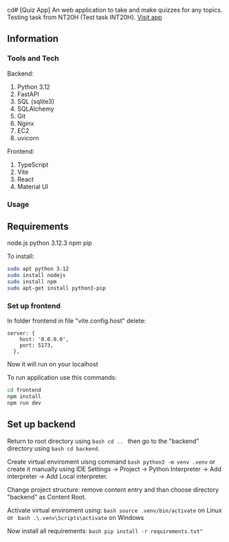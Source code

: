 cd# [Quiz App]
An web application to take and make quizzes for any topics. Testing task from NT20H (Test task INT20H). [Visit app](http://13.60.96.236:5173)

## Information

### Tools and Tech

Backend:
1. Python 3.12
2. FastAPI
3. SQL (sqlite3)
4. SQLAlchemy
5. Git
6. Nginx
7. EC2
8. uvicorn

Frontend:
1. TypeScript
2. Vite
3. React
4. Material UI

### Usage

## Requirements

node.js
python 3.12.3
npm
pip

To install:
```bash
sudo apt python 3.12
sudo install nodejs
sudo install npm
sudo apt-get install python3-pip
```

### Set up frontend

In folder frontend in file "vite.config.host" delete:
```
server: {
    host: '0.0.0.0',
    port: 5173,
  },
```
Now it will run on your localhost

To run application use this commands:
```bash
cd frontend
npm install
npm run dev
```

## Set up backend

Return to root directory using ```bash cd .. ```  then go to the "backend" directory using ```bash cd backend```.


Create virtual enviroment uisng command ```bash python3 -m venv .venv``` or create it manually using IDE Settings -> Project -> Python Interpreter -> Add interpreter -> Add Local interpreter.


Change project structure: remove content entry and than choose directory "backend" as Content Root.


Activate virtual enviroment using: ```bash source .venv/bin/activate``` on Linux or ``` bash .\.venv\Scripts\activate``` on Windows


Now install all requirements: ```bash pip install -r requirements.txt" ```

